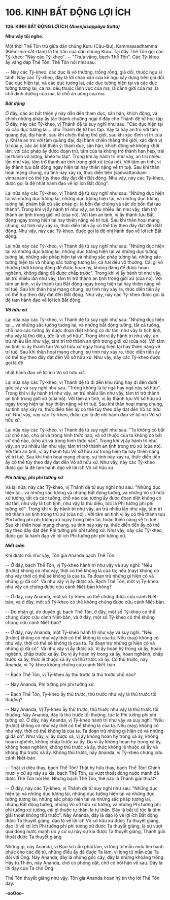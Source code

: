 # 106. KINH BẤT ÐỘNG LỢI ÍCH

**106. KINH BẤT ÐỘNG LỢI ÍCH**
***(Anenjasappàya Sutta)***

**Như vầy tôi nghe.**

Một thời Thế Tôn trú giữa dân chúng Kuru (Câu-lâu). Kammassadhamma (Kiềm-ma-sắt-đàm) là thị trấn
của dân chúng Kuru. Tại đấy Thế Tôn gọi các Tỷ-kheo: "Này các Tỷ-kheo". -- "Thưa vâng, bạch Thế
Tôn". Các Tỷ-kheo ấy vâng đáp Thế Tôn. Thế Tôn nói như sau:

-- Này các Tỷ-kheo, các dục là vô thường, trống rỗng, giả dối, thuộc ngu si tánh. Này các Tỷ-kheo, đây
là lời chào xáo của kẻ ngu xây dựng trên giả dối. Các dục hiện tại, và các dục tương lai, các dục tưởng
hiện tại và các dục tưởng tương lai, cả hai đều thuộc lãnh vực của ma, là cảnh giới của ma, là chỗ dinh
dưỡng của ma, là chỗ ăn uống của ma.

***Bất động***

Ở đây, các ác bất thiện ý này dẫn đến tham dục, sân hận, khích động, và chính những pháp ấy tác thành
chướng ngại ở đây cho Thánh đệ tử học tập. Ở đây, này các Tỷ-kheo, vị Thánh đệ tử suy nghĩ như sau:
"Các dục hiện tại và các dục tương lai... cho Thánh đệ tử học tập. Vậy ta hãy an trú với tâm quảng đại,
đại hành, sau khi chiến thắng thế giới, sau khi xác định vị trí của ý. Khi ta an trú với tâm quảng đại, đại
hành chiến thắng thế giới, xác định vị trí của ý, các ác bất thiện ý: tham dục, sân hận, khích động sẽ
không khởi lên; với các pháp ấy được đoạn trừ, tâm của ta không trở thành hạn hẹp, trái lại thành vô
lượng, khéo tu tập". Trong khi ấy hành trì như vậy, an trú nhiều lần như vậy, tâm trở thành an tịnh trong
giới xứ (của nó). Với tâm an tịnh, vị ấy thành tựu bất động ngay hiện tại hay thiên nặng về trí tuệ. Sau
khi thân hoại mạng chung, sự tình này xảy ra, thức diễn tiến (samvattanikam vinnanam) có thể tùy theo
đây đạt đến Bất động. Như vậy, này các Tỷ-kheo, được gọi là đệ nhất hành đạo về lợi ích Bất động".

Lại nữa này các Tỷ-kheo, vị Thánh đệ tử suy nghĩ như sau: "Những dục hiện tại và những dục tương lai,
những dục tưởng hiện tại, và những dục tưởng tương lai, phàm bất cứ sắc pháp gì, là bốn đại chủng và
sắc do bốn đại tạo thành". Trong khi vị ấy hành trì như vậy, an trú nhiều lần như vậy, tâm trở thành an
tịnh trong giới xứ (của nó). Với tâm an tịnh, vị ấy thành tựu Bất động ngay trong hiện tại hay thiên nặng
về trí tuệ. Sau khi thân hoại mạng chung, sự tình này xảy ra, thức diễn tiến ấy có thể tùy theo đây đạt
đến Bất động. Như vậy, này các Tỷ-kheo, được gọi là đệ nhị hành đạo về lợi ích Bất động.

Lại nữa này các Tỷ-kheo, vị Thánh đệ tử suy nghĩ như sau: "Những dục hiện tại và những dục tương lai,
những dục tưởng hiện tại và những dục tưởng tương lai, những sắc pháp hiện tại và những sắc pháp
tương lai, những sắc tưởng hiện tại và những sắc tưởng tương lai, cả hai đều vô thường. Cái gì vô
thường thời không đáng để được hoan hỷ, không đáng để được hoan nghênh, không đáng để được chấp
trước". Trong khi vị ấy hành trì như vậy, an trú nhiều lần như vậy, tâm trí trở thành an tịnh trong giới xứ
(của nó). Với tâm an tịnh, vị ấy thành tựu Bất động ngay trong hiện tại hay thiên nặng về trí tuệ. Sau khi
thân hoại mạng chung, sự tình này xảy ra, thức diễn tiến ấy có thể tùy theo đây đạt đến Bất động. Như
vậy, này các Tỷ-kheo được gọi là đệ tam hành đạo về lợi ích Bất động.

***Vô hữu xứ***

Lại nữa này các Tỷ-kheo, vị Thánh đệ tử suy nghĩ như sau: "Những dục hiện tại... và những sắc tưởng
tương lai, và những bất động tưởng, tất cả tưởng, chỗ nào các tưởng ấy được đoạn diệt không có dư tàn,
như vậy là tịch tịnh, như vậy là thù diệu, tức là vô sở hữu". Trong khi vị ấy hành trì như vậy, an trú
nhiều lần như vậy, tâm trí trở thành an tịnh trong giới xứ (của nó). Với tâm an tịnh, vị ấy thành tựu Vô
sở hữu xứ ngay trong hiện tại hay thiên nặng về trí tuệ. Sau khi thân hoại mạng chung, sự tình này xảy
ra, thức diễn tiến ấy có thể tùy theo đây đạt đến Vô sở hữu xứ. Như vậy, này các Tỷ-kheo được gọi là đệ

nhất hành đạo về lợi ích Vô sở hữu xứ.

Lại nữa này các Tỷ-kheo, vị Thánh đệ tử đi đến khu rừng hay đi đến dưới gốc cây và suy nghĩ như sau:
"Trống không là tự ngã hay ngã này sở hữu". Trong khi vị ấy hành trì như vậy, an trú nhiều lần như vậy,
tâm trí trở thành an tịnh trong giới xứ (của nó). Với tâm an tịnh, vị ấy thành tựu Vô sở hữu xứ ngay
trong hiện tại hay thiên nặng về trí tuệ. Sau khi thân hoại mạng chung, sự tình này xảy ra, thức diễn tiến
ấy có thể tùy theo đây đạt đến Vô sở hữu xứ. Như vậy, này các Tỷ-kheo, được gọi là đệ nhị hành đạo về
lợi ích Vô sở hữu xứ.

Lại nữa này các Tỷ-kheo, vị Thánh đệ tử suy nghĩ như sau: "Ta không có bất cứ chỗ nào, cho ai và trong
hình thức nào, và sở thuộc của ta không có bất cứ chỗ nào, (cho ai) và trong hình thức nào". Trong khi
vị ấy hành trì như vậy, an trú nhiều lần như vậy, tâm trí trở thành an tịnh trong trú xứ (của nó). Với tâm
an tịnh, vị ấy thành tựu Vô sở hữu xứ trong hiện tại hay thiên nặng về trí tuệ. Sau khi thân hoại mạng
chung, sự tình này xảy ra, thức diễn tiến ấy có thể tùy theo đây đạt đến Vô sở hữu xứ. Như vậy, này các
Tỷ-kheo được gọi là đệ tam hành đạo về lợi ích Vô sở hữu xứ.

***Phi tưởng, phi phi tưởng xứ***

Và lại nữa, này các Tỷ-kheo, vị Thánh đệ tử suy nghĩ như sau: "Những dục hiện tại.. và những sắc tưởng
và những Bất động tưởng, và những Vô sở hữu xứ tướng, tất cả các tưởng, chỗ nào các tưởng ấy được
đoạn diệt không có dư tàn, như vậy là tịch tịnh, như vậy là thù diệu, tức là Phi tưởng phi phi tưởng xứ".
Trong khi vị ấy hành trì như vậy, an trú nhiều lần như vậy, tâm trí trở thành an tịnh trong trú xứ (của
nó) . Với tâm an tịnh vị ấy có thể thành tựu Phi tưởng phi phi tưởng xứ ngay trong hiện tại, hoặc thiên
nặng về trí tuệ. Sau khi thân hoại mạng chung, sự tình này xảy ra, thức diễn tiến ấy có thể tùy theo đây
đạt đến Phi tưởng phi phi tưởng xứ. Như vậy, này các Tỷ-kheo, được gọi là hành đạo về lợi ích Phi
tưởng phi phi tưởng xứ.

***Niết-bàn***

Khi được nói như vậy, Tôn giả Ananda bạch Thế Tôn:

-- Ở đây, bạch Thế Tôn, vị Tỷ-kheo hành trì như vậy và suy nghĩ: "Nếu (trước) không có như vậy, thời
có thể không là của ta; nếu (nay) không có như vậy thời có thể sẽ không là của ta. Ta đoạn trừ những gì
hiện có và những gì đã có". Và như vậy vị ấy được xả. Bạch Thế Tôn, môt vị Tỷ-kheo như vậy có chứng
được cứu cánh Niết-bàn không?

-- Ở đây, này Ananda, một số Tỷ-kheo có thể chứng được cứu cánh Niết-bàn, và ở đây, một số Tỷ-kheo
có thể không chứng được cứu cánh Niết-bàn.

-- Do nhân gì, do duyên gì, bạch Thế Tôn, ở đây, một số Tỷ-kheo có thể chứng được cứu cánh Niết-bàn,
và ở đây, một số Tỷ-kheo có thể không chứng cứu cánh Niết-bàn?

-- Ở đây, này Ananda, một Tỷ-kheo hành trì như vậy và suy nghĩ: "Nếu (trước) không có như vậy thời
có thể không là của ta. Nếu (nay) không có như vậy, thời có thể sẽ không là của ta. Ta đoạn trừ những gì
hiện có và những gì đã có". Và như vậy vị ấy được xả. Vị ấy hoan hỷ trong xả ấy, hoan nghênh, chấp
trước xả ấy. Do vị ấy hoan hỷ trong xả ấy, hoan nghênh, chấp trước xả ấy, thức lệ thuộc xả ấy và thủ
trước xả ấy. Có thủ trước, này Ananda, vị Tỷ-kheo không chứng cứu cánh Niết-bàn.

-- Bạch Thế Tôn, vị Tỷ-kheo ấy thủ trước là thủ trước chỗ nào?

-- Này Ananda, Phi tưởng phi phi tưởng xứ.

-- Bạch Thế Tôn, Tỷ-kheo ấy thủ trước, thủ trước như vậy là thủ trước tối thượng?

-- Này Ananda, Vị Tỷ-kheo ấy thủ trước, thủ trước như vậy là thủ trước tối thượng. Này Ananda, đây là
thủ trước tối thượng, tức là Phi tưởng phi phi tưởng xứ. Ở đây, này Ananda, vị Tỷ-kheo hành trì như vậy
và suy nghĩ: "Nếu (trước) không có như vậy thời có thể không là của ta. Nếu (nay) không có như vậy,
thời có thể không là của ta. Ta đoạn trừ những gì hiện có và những gì đã có". Như vậy, vị ấy được xả, vị
ấy không hoan hỷ trong xả ấy, không hoan nghênh, không chấp trước xả ấy. Do vị ấy không hoan hỷ
trong xả ấy, không hoan nghênh, không thủ trước xả ấy, thức không lệ thuộc xả ấy và không thủ trước
xả ấy. Không thủ trước, này Ananda, vị Tỷ-kheo chứng cứu cánh Niết-bàn.

-- Thật vi diệu thay, bạch Thế Tôn! Thật hy hữu thay, bạch Thế Tôn! Chính mười y cứ sự này sự kia,
bạch Thế Tôn, sự vượt thoát dòng nước mạnh đã được Thế Tôn nói lên. Nhưng bạch Thế Tôn, thế nào là
Thánh giải thoát?

-- Ở đây, này các Tỷ-kheo, vị Thánh đệ tử suy nghĩ như sau: "Những dục hiện tại và những dục tương
lai, những dục tưởng hiện tại và những dục tưởng tương lai, những sắc pháp hiện tại và những sắc pháp
tương lai, những Bất động tưởng, những Vô sở hữu xứ tưởng, và những Phi tưởng phi phi tưởng xứ
tưởng, cái gì thuộc tự thân, là tự thân. Ðây là bất tử tức là tâm giải thoát không thủ trước". Này Ananda,
đây là đạo lộ về lợi ích Bất động được Ta thuyết giảng, đạo lộ về lợi ích Vô sở hữu xứ được Ta thuyết
giảng, đạo lộ về lợi ích Phi tưởng phi phi tưởng xứ được Ta thuyết giảng, là sự vượt qua dòng nước
mạnh do y cứ sự này sự kia được Ta thuyết giảng, Thánh giải thoát được Ta thuyết giảng.

Những gì, này Ananda, vị Ðạo sư cần phải làm, vì lòng từ mẫn mưu tìm hạnh phúc cho các đệ tử, những
điều ấy đã được Ta làm, vì lòng từ mẫn của Ta đối với Ông. Này Ananda, đây là những gốc cây, đây là
những khoảng trống. Hãy tu Thiền, này Ananda, chớ có phóng dật, chớ có hối hận về sau. Ðây là lời dạy
của Ta cho Ông.

Thế Tôn thuyết giảng như vậy. Tôn giả Ananda hoan hỷ tín thọ lời Thế Tôn dạy.

**-ooOoo-**

